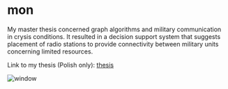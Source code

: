 # mon
My master thesis concerned graph algorithms and military communication in crysis conditions. 
It resulted in a decision support system that suggests placement of radio stations to provide connectivity between military units concerning limited resources.

Link to my thesis (Polish only): [thesis](https://drive.google.com/file/d/11noi-NUafcCv0wUuh3n0Bt_OBC4_CIGU/view?usp=drive_link)

![window](https://github.com/michaladamcichy/mon/assets/33597927/0c3d63d8-55d7-4796-b6da-4e2275db5dc0)


